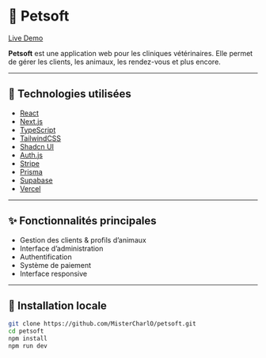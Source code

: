 # 🐶 Petsoft

[Live Demo](https://petsoft-omega-ivory.vercel.app/)

**Petsoft** est une application web pour les cliniques vétérinaires. Elle permet de gérer les clients, les animaux, les rendez-vous et plus encore.

---

## 🚀 Technologies utilisées

- [React](https://react.dev/)
- [Next.js](https://nextjs.org/)
- [TypeScript](https://www.typescriptlang.org/)
- [TailwindCSS](https://tailwindcss.com/)
- [Shadcn UI](https://ui.shadcn.com/)
- [Auth.js](https://authjs.dev/)
- [Stripe](https://stripe.com/)
- [Prisma](https://www.prisma.io/)
- [Supabase](https://supabase.io/)
- [Vercel](https://vercel.com/)

---

## ✨ Fonctionnalités principales

- Gestion des clients & profils d’animaux
- Interface d’administration
- Authentification
- Système de paiement
- Interface responsive

---

## 📂 Installation locale

```bash
git clone https://github.com/MisterCharlO/petsoft.git
cd petsoft
npm install
npm run dev
